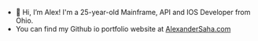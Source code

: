 - 👋 Hi, I’m Alex! I'm a 25-year-old Mainframe, API and IOS Developer from Ohio.
- You can find my Github io portfolio website at [AlexanderSaha.com](https://www.AlexanderSaha.com)
